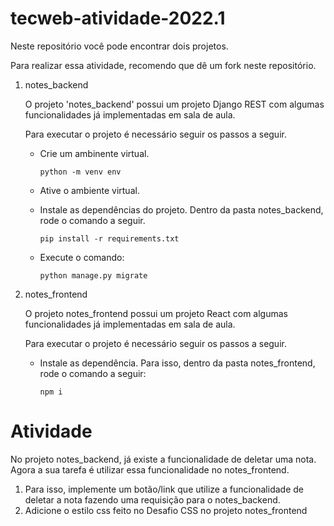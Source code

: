 # tecweb-atividade-2022.1

Neste repositório você pode encontrar dois projetos.

Para realizar essa atividade, recomendo que dê um fork neste repositório.

1.  notes_backend

    O projeto 'notes_backend' possui um projeto Django REST com algumas funcionalidades já implementadas em sala de aula.

    Para executar o projeto é necessário seguir os passos a seguir.

    - Crie um ambinente virtual.

          python -m venv env

    - Ative o ambiente virtual.
    - Instale as dependências do projeto. Dentro da pasta notes_backend, rode o comando a seguir.

          pip install -r requirements.txt
    - Execute o comando:

          python manage.py migrate


2. notes_frontend

    O projeto notes_frontend possui um projeto React com algumas funcionalidades já implementadas em sala de aula.

    Para executar o projeto é necessário seguir os passos a seguir.

    - Instale as dependência. Para isso, dentro da pasta notes_frontend, rode o comando a seguir:

          npm i


# Atividade

No projeto notes_backend, já existe a funcionalidade de deletar uma nota.
Agora a sua tarefa é utilizar essa funcionalidade no notes_frontend.

1. Para isso, implemente um botão/link que utilize a funcionalidade de deletar a nota fazendo uma requisição para o notes_backend.
2. Adicione o estilo css feito no Desafio CSS no projeto notes_frontend
